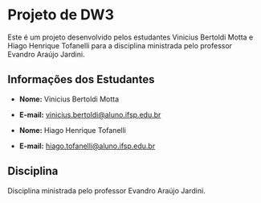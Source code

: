 # Projeto de DW3

Este é um projeto desenvolvido pelos estudantes Vinicius Bertoldi Motta e Hiago Henrique Tofanelli para a disciplina ministrada pelo professor Evandro Araújo Jardini.

## Informações dos Estudantes

- **Nome:** Vinicius Bertoldi Motta
- **E-mail:** vinicius.bertoldi@aluno.ifsp.edu.br

- **Nome:** Hiago Henrique Tofanelli
- **E-mail:** hiago.tofanelli@aluno.ifsp.edu.br

## Disciplina

Disciplina ministrada pelo professor Evandro Araújo Jardini.
